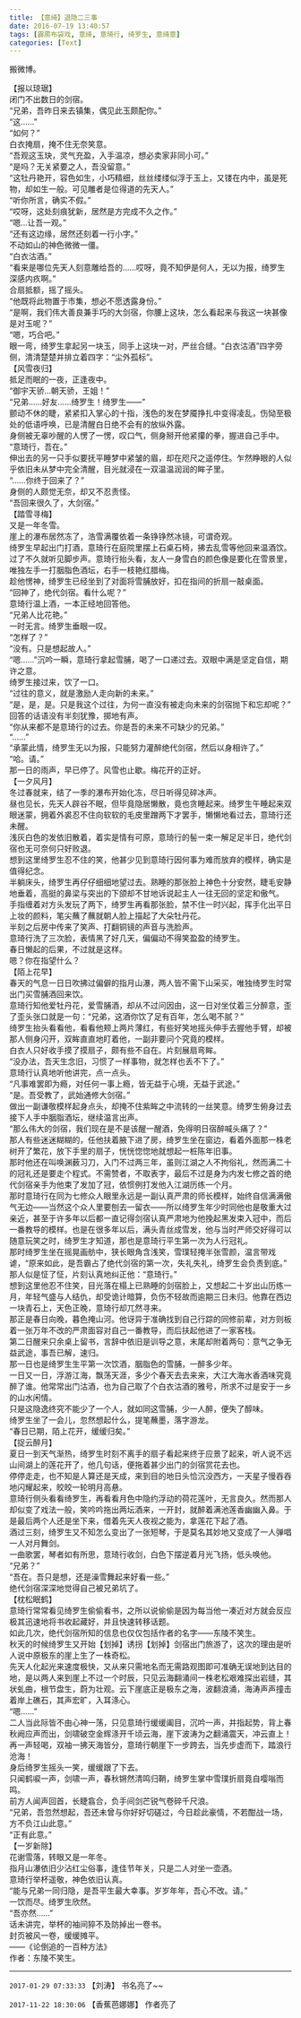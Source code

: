 ```yaml
---
title: 【意绮】退隐二三事
date: 2016-07-19 13:40:57
tags: [霹雳布袋戏, 意绮, 意琦行, 绮罗生, 意绮意]
categories: [Text]
---
```


<p dir="ltr"  >搬微博。</p> 
<p dir="ltr"  >【报以琼琚】<br />闭门不出数日的剑宿。<br />“兄弟，吾昨日来去镇集，偶见此玉颇配你。”<br />“这……”<br />“如何？”<br />白衣掩扇，掩不住无奈笑意。<br />“吾观这玉玦，灵气充盈，入手温凉，想必卖家非同小可。”<br />“是吗？无关紧要之人，吾没留意。”<br />“这牡丹艳开，容色如生，小巧精细，丝丝缕缕似浮于玉上，又镂在内中，虽是死物，却如生一般。可见雕者是位得道的先天人。”<br />“听你所言，确实不假。”<br />“哎呀，这处刻痕犹新，居然是方完成不久之作。”<br />“嗯…让吾一观。”<br />“还有这边缘，居然还刻着一行小字。”<br />不动如山的神色微微一僵。<br />“白衣沽酒。”<br />“看来是哪位先天人刻意雕给吾的……哎呀，竟不知伊是何人，无以为报，绮罗生深感内疚啊。”<br />合扇抵额，摇了摇头。<br />“他既将此物置于市集，想必不愿透露身份。”<br />“是啊，我们伟大善良兼手巧的大剑宿，你腰上这块，怎么看起来与我这一块甚像是对玉呢？”<br />“嗯，巧合吧。”<br />眼一弯，绮罗生拿起另一块玉，同手上这块一对，严丝合缝。“白衣沽酒”四字旁侧，清清楚楚并排立着四字：“尘外孤标”。<br />【风雪夜归】<br />抵足而眠的一夜，正逢夜中。<br />“御宇天骄…朝天骄，王姐！”<br />“兄弟……好友……绮罗生！绮罗生——”<br />颤动不休的睫，紧紧扣入掌心的十指，浅色的发在梦魇挣扎中变得凌乱，伤恸至极处的低语呼唤，已是清醒白日绝不会有的放纵外露。<br />身侧被无辜吵醒的人愣了一愣，叹口气，侧身掰开他紧攥的拳，握进自己手中。<br />“意琦行，吾在。”<br />伸出去的另一只手似要抚平睡梦中紧皱的眉，却在咫尺之遥停住。乍然睁眼的人似乎依旧未从梦中完全清醒，目光就浸在一双温温润润的眸子里。<br />“……你终于回来了？”<br />身侧的人颇觉无奈，却又不忍责怪。<br />“吾回来很久了，大剑宿。”<br />【踏雪寻梅】<br />又是一年冬雪。<br />崖上的瀑布居然冻了，浩雪满覆依着一条铮铮然冰镜，可谓奇观。<br />绮罗生早起出门打酒，意琦行在庭院里摆上石桌石椅，拂去乱雪等他回来温酒饮。<br />过了不久就听见脚步声。意琦行抬头看，友人一身雪白的颜色像是要化在雪景里，唯独左手一打胭脂色酒坛，右手一枝艳红腊梅。<br />趁他愣神，绮罗生已经坐到了对面将雪脯放好，扣在指间的折扇一敲桌面。<br />“回神了，绝代剑宿。看什么呢？”<br />意琦行温上酒，一本正经地回答他。<br />“兄弟人比花艳。”<br />一时无言。绮罗生垂眼一叹。<br />“怎样了？”<br />“没有。只是想起故人。”<br />“嗯……”沉吟一瞬，意琦行拿起雪脯，喝了一口递过去。双眼中满是坚定自信，期许之意。<br />绮罗生接过来，饮了一口。<br />“过往的意义，就是激励人走向新的未来。”<br />“是，是，是。只是我这个过往，为何一直没有被走向未来的剑宿抛下和忘却呢？”<br />回答的话语没有半刻犹豫，掷地有声。<br />“你从来都不是意琦行的过去。你是吾的未来不可缺少的兄弟。”<br />“……”<br />“承蒙此情，绮罗生无以为报，只能努力灌醉绝代剑宿，然后以身相许了。”<br />“哈。请。”<br />那一日的雨声，早已停了。风雪也止歇。梅花开的正好。<br />【一夕风月】<br />冬过春就来，结了一季的瀑布开始化冻，尽日听得见碎冰声。<br />昼也见长，先天人辟谷不眠，但毕竟隐居懒散，竟也贪睡起来。绮罗生午睡起来双眼迷蒙，拥着外裘忍不住向软软的毛皮里蹭两下才罢手，懒懒地看过去，意琦行还未醒。<br />浅灰白色的发依旧散着，着实是情有可原，意琦行的髻一束一解足足半日，绝代剑宿也无可奈何只好败退。<br />想到这里绮罗生忍不住的笑，他甚少见到意琦行因何事为难而放弃的模样，确实是值得纪念。<br />半躺床头，绮罗生再仔仔细细地望过去。熟睡的那张脸上神色十分安然，睫毛安静地垂着，高挺的鼻梁与突出的下颌却不甘地诉说起主人一往无回的坚定和傲气。<br />手指缠着对方头发玩了两下，绮罗生再看那张脸，禁不住一时兴起，挥手化出平日上妆的颜料，笔尖蘸了蘸就朝人脸上描起了大朵牡丹花。<br />半刻之后房中传来了笑声、打翻铜镜的声音与洗脸声。<br />意琦行洗了三次脸，表情黑了好几天，偏偏动不得笑盈盈的绮罗生。<br />春日懒起的后果，不过就是这样。<br />嗯？你在指望什么？<br />【陌上花早】<br />春天的气息一日日吹拂过偏僻的指月山瀑，两人皆不需下山采买，唯独绮罗生时常出门买雪脯酒回来饮。 <br />意琦行知他爱牡丹花，爱雪脯酒，却从不过问因由，这一日对坐仗着三分醉意，歪了歪头张口就是一句：“兄弟，这酒你饮了足有百年，怎么喝不腻？”<br />绮罗生抬头看看他，看看他颊上两片薄红，有些好笑地摇头伸手去握他手臂，却被那人侧身闪开，双眸直直地盯着他，一副非要问个究竟的模样。<br />白衣人只好收手摸了摸扇子，颇有些不自在。片刻展扇弯眸。<br />“没办法，吾天生念旧，习惯了一样事物，就怎样也丢不下了。”<br />意琦行认真地听他讲完，点一点头。<br />“凡事难罢即为瘾，对任何一事上瘾，皆无益于心境，无益于武途。”<br />“是。吾受教了，武始通修大剑宿。”<br />做出一副谦敬模样起身点头，却掩不住紫眸之中流转的一丝笑意。绮罗生俯身过去接下人手中胭脂酒坛，继续温言出声。<br />“那么伟大的剑宿，我们现在是不是该醒一醒酒，免得明日宿醉喊头痛了？”<br />那人有些迷迷糊糊的，任他扶着腋下进了房，绮罗生坐在窗边，看着外面那一株老树开了繁花，放下手里的扇子，恍恍惚惚地就想起一桩陈年旧事。<br />那时他还在叫唤渊薮习刀，入门不过两三年，虽则江湖之人不拘俗礼，然而满二十的冠礼还是要走个程式。不需赞者，不取表字，最后不过是身为内发七修之首的绝代剑宿亲手为他束了发加了冠，依惯例打发他入江湖历练一个月。<br />那时意琦行在同为七修众人眼里永远是一副认真严肃的师长模样，始终自信满满傲气无边——当然这个众人里要刨去一留衣——所以绮罗生年少时同他也是敬重大过亲近，甚至于许多年以后都一直记得剑宿认真严肃地为他挽起黑发束入冠中，而后一番教导的模样。也是在很多年以后，满头青丝成雪发，他与当时严师交好得可以随意玩笑之时，绮罗生才知道，那也是意琦行平生第一次为人行冠礼。<br />那时绮罗生坐在摇晃画舫中，狭长眼角含浅笑，雪璞轻掩半张雪颜，温言带戏谑，“原来如此，是吾霸占了绝代剑宿的第一次，失礼失礼，绮罗生会负责到底。”<br />那人似是怔了怔，片刻认真地纠正他：“意琦行。”<br />想到这里他忍不住笑，目光落在榻上已熟睡的剑宿脸上，又想起二十岁出山历练一月，年轻气盛与人结仇，却受诡计暗算，负伤不轻故而逾期三日未归。他靠在西边一块青石上，天色正晚，意琦行却兀然寻来。<br />那正是春日向晚，暮色掩山河。他讶异于准确找到自己行踪的同修前辈，对方则板着一张万年不改的严肃面容对自己一番教导，而后扶起他进了一家客栈。<br />第二日醒来只余桌上留书，言辞中依旧是训导之意，末尾却附着两句：意气之争无益武途，事吾已解，速归。<br />那一日也是绮罗生生平第一次饮酒，胭脂色的雪脯，一醉多少年。<br />一日又一日，浮游江海，飘荡天涯，多少个春天去去来来，大江大海水香酒味究竟醉了谁。他常常出门沽酒，也为自己取了个白衣沽酒的雅号，所求不过是安于一乡的山水闲情。<br />只是这隐逸终究不能少了一个人，就如同这雪脯，少一人醉，便失了醇味。<br />绮罗生坐了一会儿，忽然想起什么，提笔蘸墨，落字游龙。<br />“春日已期，陌上花开，缓缓归矣。”<br />【捉云醉月】<br />夏日一到天气渐热，绮罗生时刻不离手的扇子看起来终于应景了起来，听人说不远山间湖上的莲花开了，他几句话，便拖着甚少出门的剑宿赏花去也。<br />停停走走，也不知是人算还是天成，来到目的地日头恰沉没西方，一天星子慢吞吞地闪耀起来，皎皎一轮明月高悬。<br />意琦行侧头看看绮罗生，再看看月色中隐约浮动的荷花莲叶，无言良久。然而那人却似变了戏法一般，笑吟吟拖出两坛酒来，一开封，就醉着满池莲香幽幽入鼻。于是最后两个人还是坐下来，借着先天人夜视之能为，拿莲花下起了酒。<br />酒过三刻，绮罗生又不知怎么变出了一张短琴，于是莫名其妙地又变成了一人弹唱一人对月舞剑。<br />一曲歌罢，琴者如有所思，意琦行收剑，白色下摆逆着月光飞扬，低头唤他。<br />“兄弟？”<br />“吾在。吾只是想，还是澡雪舞起来好看一些。”<br />绝代剑宿深深地觉得自己被兄弟坑了。<br />【枕松眠鹤】<br />意琦行常常看见绮罗生偷偷看书，之所以说偷偷是因为每当他一凑近对方就会反应极其迅速地将书收起藏好，并且快速转移话题。<br />如此几次，绝代剑宿所知的信息也仅仅包括作者的名字——东陵不笑生。<br />秋天的时候绮罗生又开始【划掉】诱拐【划掉】剑宿出门旅游了，这次的理由是听人说中原极东的崖上生了一株奇松。<br />先天人化起光来速度极快，又从来只需地名而无需路观图即可准确无误地到达目的地，是以两人来到崖上不过一个时辰，只见云海翻涌间一株老松艰难探出岩缝，其状虬曲，根节盘生，蔚为壮观。云下崖底正是极东之海，波翻浪涌，海涛声声撞击着岸上礁石，其声宏旷，入耳涤心。<br />“嗯……”<br />二人当此际皆不由心神一荡，只见意琦行缓缓阖目，沉吟一声，并指起势，背上春秋阙应声而出，剑啸破空金辉涤开千顷云海，崖下波涛为之翻涌震天，冲云直上！<br />再一声轻喝，双袖一拂天海皆分，意琦行朝崖下一步跨去，当先步虚而下，踏浪行沧海！<br />身后绮罗生摇头一笑，缓缓跟了下去。<br />只闻鹤唳一声，剑啸一声，春秋锵然清鸣归鞘，绮罗生掌中雪璞折扇竟自嘤嗡而鸣。<br />前方人闻声回首，长睫翕合，负手间剑芒锐气卷碎千尺浪。<br />“兄弟，吾忽然想起，吾还未曾与你好好切磋过，今日趁此豪情，不若酣战一场，方不负江山此意。”<br />“正有此意。”<br />【一岁新除】<br />花谢雪落，转眼又是一年冬。<br />指月山瀑依旧少沾红尘俗事，逢佳节年关，只是二人对坐一壶酒。<br />意琦行举杯遥敬，神色依旧认真。<br />“能与兄弟一同归隐，是吾平生最大幸事。岁岁年年，吾心不改。请。”<br />一饮而尽。绮罗生欣然。<br />“吾亦然……”<br />话未讲完，举杯的袖间猝不及防掉出一卷书。<br />封页被风一卷，缓缓摊平。<br />——《论倒追的一百种方法》<br />作者：东陵不笑生。<br /></p>

<!-- more -->

---

`2017-01-29 07:33:33` 【刘涛】 书名亮了~~

`2017-11-22 18:30:06` 【香蕉芭娜娜】 作者亮了
